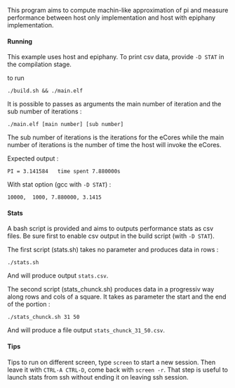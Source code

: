 This program aims to compute machin-like approximation of pi and measure
performance between host only implementation and host with epiphany implementation.

#### Running

This example uses host and epiphany. To print csv data, provide `-D STAT` in the
compilation stage.

to run

```
./build.sh && ./main.elf
```

It is possible to passes as arguments the main number of iteration and the sub
number of iterations :

```
./main.elf [main number] [sub number]
```

The sub number of iterations is the iterations for the eCores while the main number
of iterations is the number of time the host will invoke the eCores.

Expected output :

```
PI = 3.141584	time spent 7.880000s
```

With stat option (gcc with `-D STAT`) :

```
10000,  1000, 7.880000, 3.1415
```

#### Stats

A bash script is provided and aims to outputs performance stats as csv files. Be sure first to enable csv output in the build script (with `-D STAT`).

The first script (stats.sh) takes no parameter and produces data in rows :

`./stats.sh`

And will produce output `stats.csv`.

The second script (stats_chunck.sh) produces data in a progressiv way along rows and cols of a square. It takes as parameter the start and the end of the portion :

`./stats_chunck.sh 31 50`

And will produce a file output `stats_chunck_31_50.csv`.

#### Tips

Tips to run on different screen, type `screen` to start a new session. Then
leave it with `CTRL-A CTRL-D`, come back with `screen -r`.
That step is useful to launch stats from ssh without ending it on leaving ssh
session.
